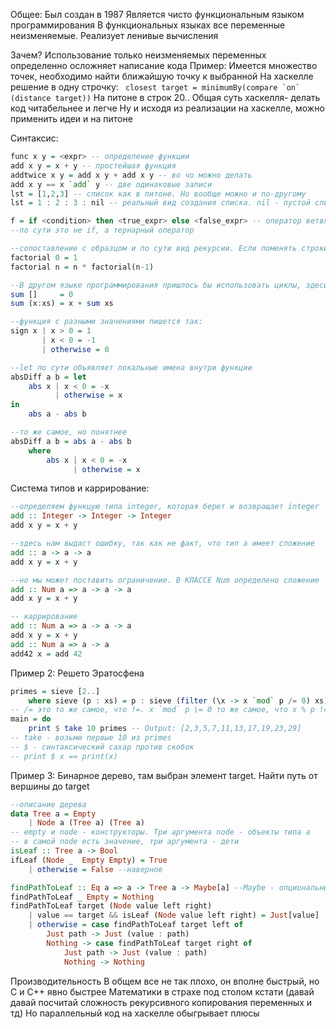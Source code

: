 Общее:
	Был создан в 1987
	Является чисто функциональным языком программирования 
	В функциональных языках все переменные неизменяемые. 
	Реализует ленивые вычисления 

Зачем?
	Использование только неизменяемых переменных определенно осложняет написание кода
	Пример:
		Имеется множество точек, необходимо найти ближайшую точку к выбранной
		На хаскелле решение в одну строчку:
		``` closest target = minimumBy(compare `on` (distance target))```
		На питоне в строк 20..
	Общая суть хаскелля- делать код читабельнее и легче
	Ну и исходя из реализации на хаскелле, можно применить идеи и на питоне 

Синтаксис: 

```haskell
func x y = <expr> -- определение функции 
add x y = x + y -- простейшая функция
addtwice x y = add x y + add x y -- во чо можно делать 
add x y == x `add` y -- две одинаковые записи
lst = [1,2,3] -- список как в питоне. Но вообще можно и по-другому
lst = 1 : 2 : 3 : nil -- реальный вид создания списка. nil - пустой список, а двоеточие - оператор присоединения 

f = if <condition> then <true_expr> else <false_expr> -- оператор ветвления
--по сути это не if, а тернарный оператор 

--сопоставление с образцом и по сути вид рекурсии. Если поменять строки местами, то в случае нуля будет использоваться функция, стоящая на первом месте:
factorial 0 = 1 
factorial n = n * factorial(n-1) 

--В другом языке программирования пришлось бы использовать циклы, здесь же их нет и все делается рекурсией:
sum []     = 0
sum (x:xs) = x + sum xs

--функция с разными значениями пишется так: 
sign x | x > 0 = 1 
       | x < 0 = -1
       | otherwise = 0

--let по сути объявляет локальные имена внутри функции
absDiff a b = let 
	abs x | x < 0 = -x
          | otherwise = x
in 
	abs a - abs b

--то же самое, но понятнее 
absDiff a b = abs a - abs b
	where 
		abs x | x < 0 = -x
	          | otherwise = x
```

Система типов и каррирование: 

```haskell
--определяем функцую типа integer, которая берет и возвращает integer
add :: Integer -> Integer -> Integer 
add x y = x + y 

--здесь нам выдаст ошибку, так как не факт, что тип a имеет сложение 
add :: a -> a -> a
add x y = x + y

--но мы может поставить ограничение. В КЛАССЕ Num определено сложение
add :: Num a => a -> a -> a
add x y = x + y

-- каррирование 
add :: Num a => a -> a -> a 
add x y = x + y
add :: Num a => a -> a 
add42 x = add 42
```

Пример 2: Решето Эратосфена

```haskell
primes = sieve [2..]
	where sieve (p : xs) = p : sieve (filter (\x -> x `mod` p /= 0) xs)
-- /= это то же самое, что !=. x `mod` p \= 0 то же самое, что x % p != 0
main = do
	print $ take 10 primes -- Output: [2,3,5,7,11,13,17,19,23,29]
-- take - возьми первые 10 из primes
-- $ - синтаксический сахар против скобок
-- print $ x == print(x) 
```

Пример 3: Бинарное дерево, там выбран элемент target. Найти путь от вершины до target

```haskell
--описание дерева
data Tree a = Empty
	| Node a (Tree a) (Tree a) 
-- empty и node - конструкторы. Три аргумента node - объекты типа a 
-- в самой node есть значение, три аргумента - дети 
isLeaf :: Tree a -> Bool
ifLeaf (Node _  Empty Empty) = True
	| otherwise = False --наверное

findPathToLeaf :: Eq a => a -> Tree a -> Maybe[a] --Maybe - опциональный тип
findPathToLeaf _ Empty = Nothing
findPathToLeaf target (Node value left right) 
	| value == target && isLeaf (Node value left right) = Just[value]
	| otherwise = case findPathToLeaf target left of
		Just path -> Just (value : path)
		Nothing -> case findPathToLeaf target right of
			Just path -> Just (value : path)
			Nothing -> Nothing
```


Производительность
	В общем все не так плохо, он вполне быстрый, но C и C++ явно быстрее 
	Математики в страхе под столом кстати (давай давай посчитай сложность рекурсивного копирования переменных и тд)
	Но параллельный код на хаскелле обыгрывает плюсы

